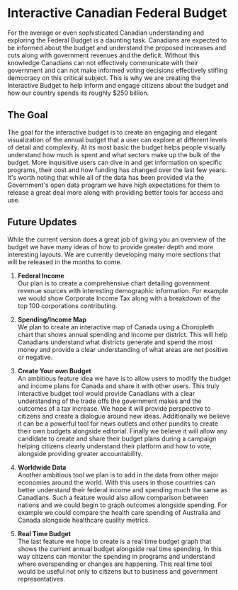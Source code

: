 Interactive Canadian Federal Budget
=========

For the average or even sophisticated Canadian understanding and exploring the Federal Budget is a daunting task. Canadians are expected to be informed about the budget and understand the proposed increases and cuts along with government revenues and the deficit. Without this knowledge Canadians can not effectively communicate with their government and can not make informed voting decisions effectively stifling democracy on this critical subject. This is why we are creating the Interactive Budget to help inform and engage citizens about the budget and how our country spends its roughly $250 billion.

The Goal
--------

The goal for the interactive budget is to create an engaging and elegant visualization of the annual budget that a user can explore at different levels of detail and complexity. At its most basic the budget helps people visually understand how much is spent and what sectors make up the bulk of the budget. More inquisitive users can dive in and get information on specific programs, their cost and how funding has changed over the last few years. It&#39;s worth noting that while all of the data has been provided via the Government's open data program we have high expectations for them to release a great deal more along with providing better tools for access and use.

Future Updates
--------

While the current version does a great job of giving you an overview of the budget we have many ideas of how to provide greater depth and more interesting layouts. We are currently developing many more sections that will be released in the months to come.

1. <b>Federal Income</b><br>
Our plan is to create a comprehensive chart detailing government revenue sources with interesting demographic information. For example we would show Corporate Income Tax along with a breakdown of the top 100 corporations contributing.

2. <b>Spending/Income Map</b><br>
We plan to create an interactive map of Canada using a Choropleth chart that shows annual spending and income per district. This will help Canadians understand what districts generate and spend the most money and provide a clear understanding of what areas are net positive or negative.

3. <b>Create Your own Budget</b><br>
An ambitious feature idea we have is to allow users to modify the budget and income plans for Canada and share it with other users. This truly interactive budget tool would provide Canadians with a clear understanding of the trade offs the government makes and the outcomes of a tax increase. We hope it will provide perspective to citizens and create a dialogue around new ideas. Additionally we believe it can be a powerful tool for news outlets and other pundits to create their own budgets alongside editorial. Finally  we believe it will allow any candidate to create and share their budget plans during a campaign helping citizens clearly understand their platform and how to vote, alongside providing greater accountability.

4. <b>Worldwide Data</b><br>
Another ambitious tool we plan is to add in the data from other major economies around the world. With this users in those countries can better understand their federal income and spending much the same as Canadians. Such a feature would also allow comparison between nations and we could begin to graph outcomes alongside spending. For example we could compare the health care spending of Australia and Canada alongside healthcare quality metrics.

5. <b>Real Time Budget</b><br>
The last feature we hope to create is a real time budget graph that shows the current annual budget alongside real time spending. In this way citizens can monitor the spending in programs and understand where overspending or changes are happening. This real time tool would be useful not only to citizens but to business and government representatives. 